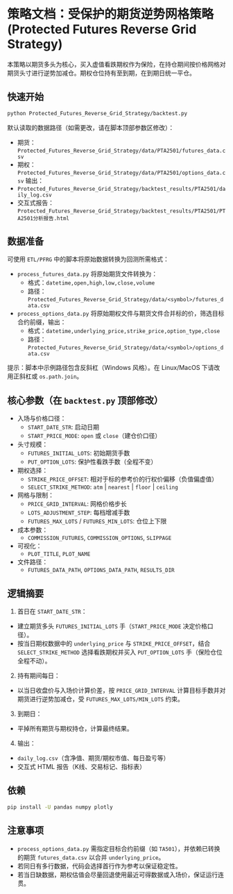 # 策略文档：受保护的期货逆势网格策略 (Protected Futures Reverse Grid Strategy)

本策略以期货多头为核心，买入虚值看跌期权作为保险，在持仓期间按价格网格对期货头寸进行逆势加减仓。期权仓位持有至到期，在到期日统一平仓。

## 快速开始
```bash
python Protected_Futures_Reverse_Grid_Strategy/backtest.py
```
默认读取的数据路径（如需更改，请在脚本顶部参数区修改）：
- 期货：`Protected_Futures_Reverse_Grid_Strategy/data/PTA2501/futures_data.csv`
- 期权：`Protected_Futures_Reverse_Grid_Strategy/data/PTA2501/options_data.csv`
输出：
- `Protected_Futures_Reverse_Grid_Strategy/backtest_results/PTA2501/daily_log.csv`
- 交互式报告：`Protected_Futures_Reverse_Grid_Strategy/backtest_results/PTA2501/PTA2501分析报告.html`

## 数据准备
可使用 `ETL/PFRG` 中的脚本将原始数据转换为回测所需格式：
- `process_futures_data.py` 将原始期货文件转换为：
  - 格式：`datetime,open,high,low,close,volume`
  - 路径：`Protected_Futures_Reverse_Grid_Strategy/data/<symbol>/futures_data.csv`
- `process_options_data.py` 将原始期权文件与期货文件合并标的价，筛选目标合约前缀，输出：
  - 格式：`datetime,underlying_price,strike_price,option_type,close`
  - 路径：`Protected_Futures_Reverse_Grid_Strategy/data/<symbol>/options_data.csv`

提示：脚本中示例路径包含反斜杠（Windows 风格）。在 Linux/MacOS 下请改用正斜杠或 `os.path.join`。

## 核心参数（在 `backtest.py` 顶部修改）
- 入场与价格口径：
  - `START_DATE_STR`: 启动日期
  - `START_PRICE_MODE`: `open` 或 `close`（建仓价口径）
- 头寸规模：
  - `FUTURES_INITIAL_LOTS`: 初始期货手数
  - `PUT_OPTION_LOTS`: 保护性看跌手数（全程不变）
- 期权选择：
  - `STRIKE_PRICE_OFFSET`: 相对于标的参考价的行权价偏移（负值偏虚值）
  - `SELECT_STRIKE_METHOD`: `atm` | `nearest` | `floor` | `ceiling`
- 网格与限制：
  - `PRICE_GRID_INTERVAL`: 网格价格步长
  - `LOTS_ADJUSTMENT_STEP`: 每档增减手数
  - `FUTURES_MAX_LOTS` / `FUTURES_MIN_LOTS`: 仓位上下限
- 成本参数：
  - `COMMISSION_FUTURES`, `COMMISSION_OPTIONS`, `SLIPPAGE`
- 可视化：
  - `PLOT_TITLE`, `PLOT_NAME`
- 文件路径：
  - `FUTURES_DATA_PATH`, `OPTIONS_DATA_PATH`, `RESULTS_DIR`

## 逻辑摘要
1) 首日在 `START_DATE_STR`：
- 建立期货多头 `FUTURES_INITIAL_LOTS` 手（`START_PRICE_MODE` 决定价格口径）。
- 按当日期权数据中的 `underlying_price` 与 `STRIKE_PRICE_OFFSET`，结合 `SELECT_STRIKE_METHOD` 选择看跌期权并买入 `PUT_OPTION_LOTS` 手（保险仓位全程不动）。

2) 持有期间每日：
- 以当日收盘价与入场价计算价差，按 `PRICE_GRID_INTERVAL` 计算目标手数并对期货进行逆势加减仓，受 `FUTURES_MAX_LOTS/MIN_LOTS` 约束。

3) 到期日：
- 平掉所有期货与期权持仓，计算最终结果。

4) 输出：
- `daily_log.csv`（含净值、期货/期权市值、每日盈亏等）
- 交互式 HTML 报告（K线、交易标记、指标表）

## 依赖
```bash
pip install -U pandas numpy plotly
```

## 注意事项
- `process_options_data.py` 需指定目标合约前缀（如 `TA501`），并依赖已转换的期货 `futures_data.csv` 以合并 `underlying_price`。
- 若同日有多行数据，代码会选择首行作为参考以保证稳定性。
- 若当日缺数据，期权估值会尽量回退使用最近可得数据或入场价，保证运行连贯。